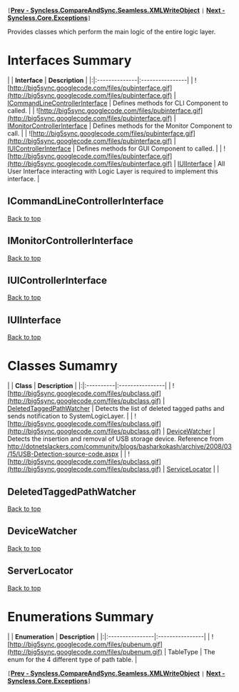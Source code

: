 `[`**[Prev - Syncless.CompareAndSync.Seamless.XMLWriteObject](DeveloperAPICompareAndSyncSeamlessXMLWriteObject.md)** `|` **[Next - Syncless.Core.Exceptions](DeveloperAPICoreExceptions.md)**`]`

Provides classes which perform the main logic of the entire logic layer.

# Interfaces Summary #

| | **Interface** | **Description** |
|:|:--------------|:----------------|
| ![http://big5sync.googlecode.com/files/pubinterface.gif](http://big5sync.googlecode.com/files/pubinterface.gif) | [ICommandLineControllerInterface](#ICommandLineControllerInterface.md) | Defines methods for CLI Component to called. |
| ![http://big5sync.googlecode.com/files/pubinterface.gif](http://big5sync.googlecode.com/files/pubinterface.gif) | [IMonitorControllerInterface](#IMonitorControllerInterface.md) | Defines methods for the Monitor Component to call. |
| ![http://big5sync.googlecode.com/files/pubinterface.gif](http://big5sync.googlecode.com/files/pubinterface.gif) | [IUIControllerInterface](#IUIControllerInterface.md) | Defines methods for GUI Component to called. |
| ![http://big5sync.googlecode.com/files/pubinterface.gif](http://big5sync.googlecode.com/files/pubinterface.gif) | [IUIInterface](#IUIInterface.md) | All User Interface interacting with Logic Layer is required to implement this interface. |

## ICommandLineControllerInterface ##

[Back to top](#Interfaces_Summary.md)

## IMonitorControllerInterface ##

[Back to top](#Interfaces_Summary.md)

## IUIControllerInterface ##

[Back to top](#Interfaces_Summary.md)

## IUIInterface ##

[Back to top](#Interfaces_Summary.md)

# Classes Sumamry #

| | **Class** | **Description** |
|:|:----------|:----------------|
| ![http://big5sync.googlecode.com/files/pubclass.gif](http://big5sync.googlecode.com/files/pubclass.gif) | [DeletedTaggedPathWatcher](#DeletedTaggedPathWatcher.md) | Detects the list of deleted tagged paths and sends notification to SystemLogicLayer. |
| ![http://big5sync.googlecode.com/files/pubclass.gif](http://big5sync.googlecode.com/files/pubclass.gif) | [DeviceWatcher](#DeviceWatcher.md) | Detects the insertion and removal of USB storage device. Reference from http://dotnetslackers.com/community/blogs/basharkokash/archive/2008/03/15/USB-Detection-source-code.aspx |
| ![http://big5sync.googlecode.com/files/pubclass.gif](http://big5sync.googlecode.com/files/pubclass.gif) | [ServiceLocator](#ServiceLocator.md) |                 |

## DeletedTaggedPathWatcher ##

[Back to top](#Classes_Summary.md)

## DeviceWatcher ##

[Back to top](#Classes_Summary.md)

## ServerLocator ##

[Back to top](#Classes_Summary.md)

# Enumerations Summary #

| | **Enumeration** | **Description** |
|:|:----------------|:----------------|
| ![http://big5sync.googlecode.com/files/pubenum.gif](http://big5sync.googlecode.com/files/pubenum.gif) | TableType       | The enum for the 4 different type of path table. |

`[`**[Prev - Syncless.CompareAndSync.Seamless.XMLWriteObject](DeveloperAPICompareAndSyncSeamlessXMLWriteObject.md)** `|` **[Next - Syncless.Core.Exceptions](DeveloperAPICoreExceptions.md)**`]`